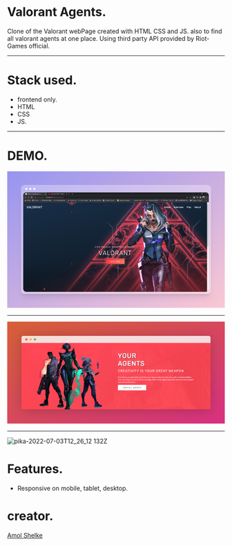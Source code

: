 # Valorant Agents.

Clone of the Valorant webPage created with HTML CSS and JS. also to find all valorant agents at one place. Using third party API provided by Riot-Games official.

<hr>

# Stack used.

- frontend only.
- HTML
- CSS
- JS.

<hr>

# DEMO.

<img src="/preview/preview.png">

<hr>

<img src="/preview/PreviewAgents.png">

<hr>

![pika-2022-07-03T12_26_12 132Z](https://user-images.githubusercontent.com/95171638/177039776-96879d2f-c000-43cb-81b3-3415a019e2be.png)


# Features.

- Responsive on mobile, tablet, desktop.

# creator.

[Amol Shelke](https://github.com/AmolShelke2)
